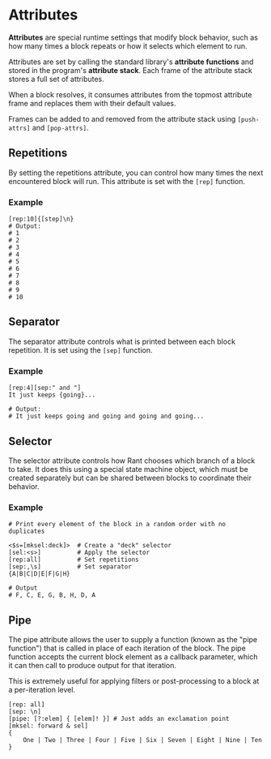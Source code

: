 # Attributes

**Attributes** are special runtime settings that modify block behavior, such as how many times a block repeats or how it selects which element to run.

Attributes are set by calling the standard library's **attribute functions** and stored in the program's **attribute stack**.
Each frame of the attribute stack stores a full set of attributes.

When a block resolves, it consumes attributes from the topmost attribute frame and replaces them with their default values.

Frames can be added to and removed from the attribute stack using `[push-attrs]` and `[pop-attrs]`.

## Repetitions

By setting the repetitions attribute, you can control how many times the next encountered block will run.
This attribute is set with the `[rep]` function.

### Example

```rant
[rep:10]{[step]\n}
# Output:
# 1
# 2
# 3
# 4
# 5
# 6
# 7
# 8
# 9
# 10
```

## Separator

The separator attribute controls what is printed between each block repetition.
It is set using the `[sep]` function.

### Example

```rant
[rep:4][sep:" and "]
It just keeps {going}...

# Output:
# It just keeps going and going and going and going...
```

## Selector

The selector attribute controls how Rant chooses which branch of a block to take. It does this using a special state machine object, which must be created separately but can be shared between blocks to coordinate their behavior.

### Example

```rant
# Print every element of the block in a random order with no duplicates

<$s=[mksel:deck]>  # Create a "deck" selector
[sel:<s>]          # Apply the selector
[rep:all]          # Set repetitions
[sep:,\s]          # Set separator
{A|B|C|D|E|F|G|H}

# Output
# F, C, E, G, B, H, D, A
```

## Pipe

The pipe attribute allows the user to supply a function (known as the "pipe function") that is called in place of each iteration of the block.
The pipe function accepts the current block element as a callback parameter, which it can then call to produce output for that iteration.

This is extremely useful for applying filters or post-processing to a block at a per-iteration level.

```rant
[rep: all]
[sep: \n]
[pipe: [?:elem] { [elem]! }] # Just adds an exclamation point
[mksel: forward & sel]
{
    One | Two | Three | Four | Five | Six | Seven | Eight | Nine | Ten
}
```